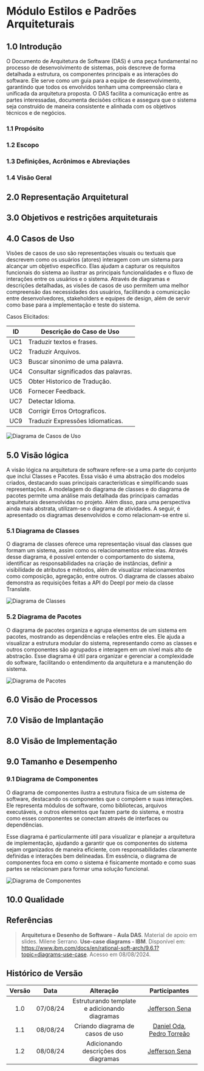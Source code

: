 # Módulo Estilos e Padrões Arquiteturais

## 1.0 Introdução

O Documento de Arquitetura de Software (DAS) é uma peça fundamental no processo de desenvolvimento de sistemas, pois descreve de forma detalhada a estrutura, os componentes principais e as interações do software. Ele serve como um guia para a equipe de desenvolvimento, garantindo que todos os envolvidos tenham uma compreensão clara e unificada da arquitetura proposta. O DAS facilita a comunicação entre as partes interessadas, documenta decisões críticas e assegura que o sistema seja construído de maneira consistente e alinhada com os objetivos técnicos e de negócios.

### 1.1 Propósito

### 1.2 Escopo

### 1.3 Definições, Acrônimos e Abreviações

### 1.4 Visão Geral

## 2.0 Representação Arquitetural

## 3.0 Objetivos e restrições arquiteturais

## 4.0 Casos de Uso

Visões de casos de uso são representações visuais ou textuais que descrevem como os usuários (atores) interagem com um sistema para alcançar um objetivo específico. Elas ajudam a capturar os requisitos funcionais do sistema ao ilustrar as principais funcionalidades e o fluxo de interações entre os usuários e o sistema. Através de diagramas e descrições detalhadas, as visões de casos de uso permitem uma melhor compreensão das necessidades dos usuários, facilitando a comunicação entre desenvolvedores, stakeholders e equipes de design, além de servir como base para a implementação e teste do sistema.

Casos Elicitados:

| ID  | Descrição do Caso de Uso             |
| --- | ------------------------------------ |
| UC1 | Traduzir textos e frases.            |
| UC2 | Traduzir Arquivos.                   |
| UC3 | Buscar sinonimo de uma palavra.      |
| UC4 | Consultar significados das palavras. |
| UC5 | Obter Historico de Tradução.         |
| UC6 | Fornecer Feedback.                   |
| UC7 | Detectar Idioma.                     |
| UC8 | Corrigir Erros Ortograficos.         |
| UC9 | Traduzir Expressões Idiomaticas.     |

![Diagrama de Casos de Uso](../img/ArquiteturaReutilizacao/DiagramaCasosDeUso.png)

## 5.0 Visão lógica
A visão lógica na arquitetura de software refere-se a uma parte do conjunto que inclui Classes e Pacotes. Essa visão é uma abstração dos modelos criados, destacando suas principais características e simplificando suas representações. A modelagem do diagrama de classes e do diagrama de pacotes permite uma análise mais detalhada das principais camadas arquiteturais desenvolvidas no projeto. Além disso, para uma perspectiva ainda mais abstrata, utilizam-se o diagrama de atividades. A seguir, é apresentado os diagramas desenvolvidos e como relacionam-se entre si. 

### 5.1 Diagrama de Classes
O diagrama de classes oferece uma representação visual das classes que formam um sistema, assim como os relacionamentos entre elas. Através desse diagrama, é possível entender o comportamento do sistema, identificar as responsabilidades na criação de instâncias, definir a visibilidade de atributos e métodos, além de visualizar relacionamentos como composição, agregação, entre outros.
O diagrama de classes abaixo demonstra as requisições feitas a API do Deepl por meio da classe Translate.

![Diagrama de Classes](../img/Modelagem/DiagramClasse.jpg)

### 5.2 Diagrama de Pacotes
O diagrama de pacotes organiza e agrupa elementos de um sistema em pacotes, mostrando as dependências e relações entre eles. Ele ajuda a visualizar a estrutura modular do sistema, representando como as classes e outros componentes são agrupados e interagem em um nível mais alto de abstração. Esse diagrama é útil para organizar e gerenciar a complexidade do software, facilitando o entendimento da arquitetura e a manutenção do sistema.

![Diagrama de Pacotes](../img/diagramas/diagrama_de_pacotes.jpeg)

## 6.0 Visão de Processos

## 7.0 Visão de Implantação

## 8.0 Visão de Implementação

## 9.0 Tamanho e Desempenho

### 9.1 Diagrama de Componentes
O diagrama de componentes ilustra a estrutura física de um sistema de software, destacando os componentes que o compõem e suas interações. Ele representa módulos de software, como bibliotecas, arquivos executáveis, e outros elementos que fazem parte do sistema, e mostra como esses componentes se conectam através de interfaces ou dependências.

Esse diagrama é particularmente útil para visualizar e planejar a arquitetura de implementação, ajudando a garantir que os componentes do sistema sejam organizados de maneira eficiente, com responsabilidades claramente definidas e interações bem delineadas. Em essência, o diagrama de componentes foca em como o sistema é fisicamente montado e como suas partes se relacionam para formar uma solução funcional.

![Diagrama de Componentes](../img/diagramas/Diagrama_de_componentes.svg)

## 10.0 Qualidade

## Referências

> **Arquitetura e Desenho de Software - Aula DAS**. Material de apoio em slides. Milene Serrano.
> **Use-case diagrams - IBM**. Disponível em: https://www.ibm.com/docs/en/rational-soft-arch/9.6.1?topic=diagrams-use-case. Acesso em 08/08/2024.

## Histórico de Versão

<center>

| Versão |   Data   |                   Alteração                   |                    Participantes                     |
| :----: | :------: | :-------------------------------------------: | :--------------------------------------------------: |
|  1.0   | 07/08/24 | Estruturando template e adicionando diagramas | [Jefferson Sena](https://github.com/JeffersonSenaa/) |
|  1.1   | 08/08/24 | Criando diagrama de casos de uso | [Daniel Oda](https://github.com/danieloda/), [Pedro Torreão](https://github.com/PedroTorreao21/) |
|  1.2   | 08/08/24 | Adicionando descrições dos diagramas | [Jefferson Sena](https://github.com/JeffersonSenaa/) |

</center>
